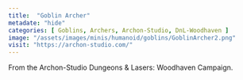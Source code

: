 ```yaml
---
title:  "Goblin Archer"
metadate: "hide"
categories: [ Goblins, Archers, Archon-Studio, DnL-Woodhaven ]
image: "/assets/images/minis/humanoid/goblins/GoblinArcher2.png"
visit: "https://archon-studio.com/"
---
```

From the Archon-Studio Dungeons & Lasers: Woodhaven Campaign.